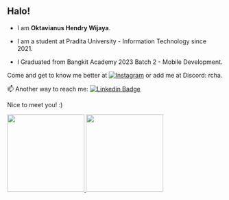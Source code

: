 ## Halo! 

- I am **Oktavianus Hendry Wijaya**.

- I am a student at Pradita University - Information Technology since 2021.

- I Graduated from Bangkit Academy 2023 Batch 2 - Mobile Development.

Come and get to know me better at [![Instagram](https://img.shields.io/badge/-Oktav.-magenta?style=flat&logo=Instagram&logoColor=white)](https://www.instagram.com/oktav._) or add me at Discord: rcha.

:mailbox: Another way to reach me: [![Linkedin Badge](https://img.shields.io/badge/-Oktavianus_Hendry_Wijaya-blue?style=flat&logo=Linkedin&logoColor=white)](https://www.linkedin.com/in/oktavianus-hendry-wijaya-b60066239/)

Nice to meet you! :)

<p align="left">
<a href="https://github.com/OktavianusHendry">
  <img height="180em" src="https://github-readme-stats-eight-theta.vercel.app/api?username=OktavianusHendry&show_icons=true&theme=algolia&include_all_commits=true&count_private=true"/>
  <img height="180em" src="https://github-readme-stats-eight-theta.vercel.app/api/top-langs/?username=OktavianusHendry&layout=compact&langs_count=8&theme=algolia"/>
</a>
</p>

